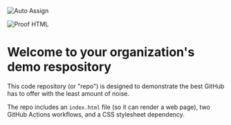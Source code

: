 ![Auto Assign](https://github.com/UltraCapJjang-2-11/demo-repository/actions/workflows/auto-assign.yml/badge.svg)

![Proof HTML](https://github.com/UltraCapJjang-2-11/demo-repository/actions/workflows/proof-html.yml/badge.svg)

# Welcome to your organization's demo respository
This code repository (or "repo") is designed to demonstrate the best GitHub has to offer with the least amount of noise.

The repo includes an `index.html` file (so it can render a web page), two GitHub Actions workflows, and a CSS stylesheet dependency.
